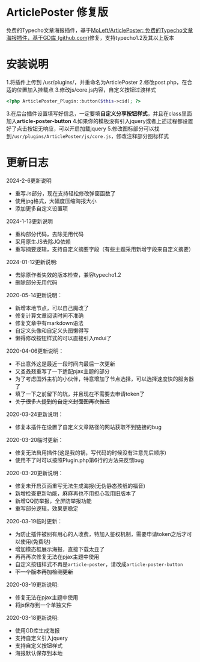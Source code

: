 # ArticlePoster 修复版

免费的Typecho文章海报插件，基于[MoLeft/ArticlePoster: 免费的Typecho文章海报插件，基于GD库 (github.com)](https://github.com/MoLeft/ArticlePoster)修复，支持typecho1.2及其以上版本

# 安装说明

1.将插件上传到 /usr/plugins/，并重命名为ArticlePoster
2.修改post.php，在合适的位置加入挂载点
3.修改js/core.js内容，自定义按钮过渡样式

```php
<?php ArticlePoster_Plugin::button($this->cid); ?>
```

3.在后台插件设置填写好信息，一定要填**自定义分享按钮样式**，并且在class里面加入**article-poster-button**
4.如果你的模板没有引入jquery或者上述过程都设置好了点击按钮无响应，可以开启加载jquery
5.修改图标部分可以找到`/usr/plugins/ArticlePoster/js/core.js`，修改注释部分图标样式

# 更新日志

2024-2-6更新说明

* 重写Js部分，现在支持轻松修改弹窗函数了
* 使用jpg格式，大幅度压缩海报大小
* 添加更多自定义设置项

2024-1-13更新说明

* 重构部分代码，去除无用代码
* 采用原生JS去除JQ依赖
* 重写摘要逻辑，支持自定义摘要字段（有些主题采用新增字段来自定义摘要）

2024-01-12更新说明:

* 去除原作者失效的版本检查，兼容typecho1.2
* 删除部分无用代码

2020-05-14更新说明：

* 新增本地节点，可以自己魔改了
* 修复计算文章阅读时间不准确
* 修复文章中有markdown语法
* 自定义头像和自定义头图懒得写
* 懒得修改按钮样式的可以直接引入mdui了

2020-04-06更新说明：

* 不出意外这是最近一段时间内最后一次更新
* 又㕛叒叕重写了一下适配pjax主题的部分
* 为了考虑国外主机的小伙伴，特意增加了节点选择，可以选择速度快的服务器了
* 填了一下之前留下的坑，并且现在不需要去申请token了
* ~~关于很多人提到的自定义封面图再次推迟~~

2020-03-24更新说明：

* 修复本插件在设置了自定义文章路径的网站获取不到链接的bug

2020-03-20临时更新：

* 修复无法启用插件(这是我的锅，写代码的时候没有注意先后顺序)
* 使用不了时可以按照Plugin.php第6行的方法来反馈bug

2020-03-20更新说明：

* 修复未开启页面重写无法生成海报(无伪静态孩纸的福音)
* 新增检查更新功能，麻麻再也不用担心我用旧版本了
* 新增QQ防举报，全屏防举报功能
* 重写部分逻辑，效果更稳定

2020-03-19临时更新：

* 为防止插件被别有用心的人收费，特加入鉴权机制，需要申请token之后才可以使用(免费哒)
* 增加模态框展示海报，直接下载太丑了
* 再再再次修复无法在pjax主题中使用
* 自定义按钮样式不再是`article-poster`，请改成`article-poster-button`
* ~~下一个版本再加检测更新~~

2020-03-19更新说明:

* 修复无法在pjax主题中使用
* 将js保存到一个单独文件

2020-03-18更新说明:

* 使用GD库生成海报
* 支持自定义引入jquery
* 支持自定义按钮样式
* 海报默认保存到本地
